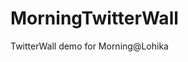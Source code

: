 # MorningTwitterWall
TwitterWall demo for Morning@Lohika
<some guidence how to configure and build project>
